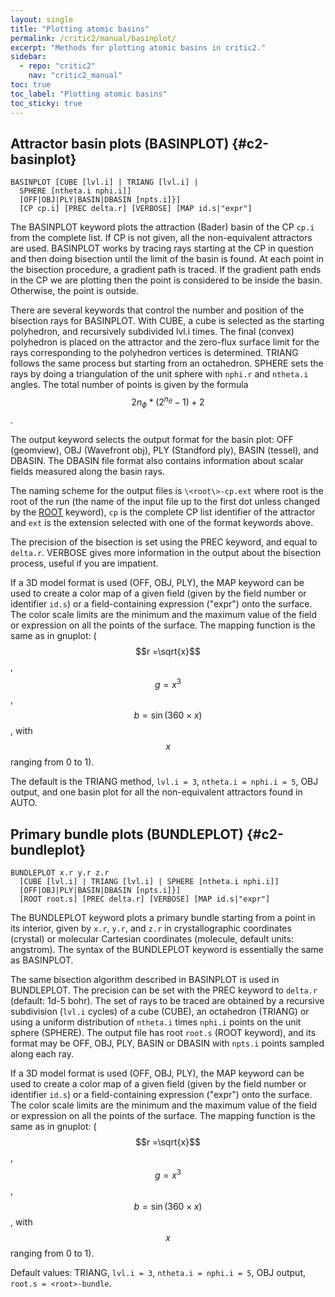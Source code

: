 ```yaml
---
layout: single
title: "Plotting atomic basins"
permalink: /critic2/manual/basinplot/
excerpt: "Methods for plotting atomic basins in critic2."
sidebar:
  - repo: "critic2"
    nav: "critic2_manual"
toc: true
toc_label: "Plotting atomic basins"
toc_sticky: true
---
```


## Attractor basin plots (BASINPLOT) {#c2-basinplot}

~~~
BASINPLOT [CUBE [lvl.i] | TRIANG [lvl.i] | 
  SPHERE [ntheta.i nphi.i]]
  [OFF|OBJ|PLY|BASIN|DBASIN [npts.i]}]
  [CP cp.i] [PREC delta.r] [VERBOSE] [MAP id.s|"expr"]
~~~
The BASINPLOT keyword plots the attraction (Bader) basin of the CP
`cp.i` from the complete list. If CP is not given, all the
non-equivalent attractors are used. BASINPLOT works by tracing rays
starting at the CP in question and then doing bisection until the
limit of the basin is found. At each point in the bisection procedure,
a gradient path is traced. If the gradient path ends in the CP we are
plotting then the point is considered to be inside the
basin. Otherwise, the point is outside.

There are several keywords that control the number and position of the
bisection rays for BASINPLOT. With CUBE, a cube is selected as the
starting polyhedron, and recursively subdivided lvl.i times. The final
(convex) polyhedron is placed on the attractor and the zero-flux
surface limit for the rays corresponding to the polyhedron vertices is
determined. TRIANG follows the same process but starting from an
octahedron. SPHERE sets the rays by doing a triangulation of the unit
sphere with `nphi.r` and `ntheta.i` angles. The total number of points
is given by the formula $$2n_{\phi}*(2^{n_{\theta}}-1)+2$$.

The output keyword selects the output format for the basin plot: OFF
(geomview), OBJ (Wavefront obj), PLY (Standford ply), BASIN (tessel),
and DBASIN. The DBASIN file format also contains information about
scalar fields measured along the basin rays.

The naming scheme for the output files is `\<root\>-cp.ext` where root
is the root of the run (the name of the input file up to the first dot
unless changed by the [ROOT](/critic2/manual/misc/#c2-control)
keyword), `cp` is the complete CP list identifier of the attractor and
`ext` is the extension selected with one of the format keywords
above.

The precision of the bisection is set using the PREC keyword, and
equal to `delta.r`. VERBOSE gives more information in the output about
the bisection process, useful if you are impatient.

If a 3D model format is used (OFF, OBJ, PLY), the MAP keyword can be
used to create a color map of a given field (given by the field number
or identifier `id.s`) or a field-containing expression ("expr") onto
the surface. The color scale limits are the minimum and the maximum
value of the field or expression on all the points of the surface. The
mapping function is the same as in gnuplot: 
($$r =\sqrt{x}$$, $$g=x^3$$, $$b=\sin(360\times x)$$, with $$x$$
ranging from 0 to 1).

The default is the TRIANG method, `lvl.i = 3`, 
`ntheta.i = nphi.i = 5`, OBJ output, and one basin plot for
all the non-equivalent attractors found in AUTO.

## Primary bundle plots (BUNDLEPLOT) {#c2-bundleplot}

~~~
BUNDLEPLOT x.r y.r z.r
  [CUBE [lvl.i] | TRIANG [lvl.i] | SPHERE [ntheta.i nphi.i]]
  [OFF|OBJ|PLY|BASIN|DBASIN [npts.i]}]
  [ROOT root.s] [PREC delta.r] [VERBOSE] [MAP id.s|"expr"]
~~~
The BUNDLEPLOT keyword plots a primary bundle starting from a point in
its interior, given by `x.r`, `y.r`, and `z.r` in crystallographic
coordinates (crystal) or molecular Cartesian coordinates (molecule,
default units: angstrom). The syntax of the BUNDLEPLOT keyword is
essentially the same as BASINPLOT.

The same bisection algorithm described in BASINPLOT is used in
BUNDLEPLOT. The precision can be set with the PREC keyword to
`delta.r` (default: 1d-5 bohr). The set of rays to be traced are
obtained by a recursive subdivision (`lvl.i` cycles) of a cube (CUBE),
an octahedron (TRIANG) or using a uniform distribution of `ntheta.i`
times `nphi.i` points on the unit sphere (SPHERE). The output file has
root `root.s` (ROOT keyword), and its format may be OFF, OBJ, PLY,
BASIN or DBASIN with `npts.i` points sampled along each ray.

If a 3D model format is used (OFF, OBJ, PLY), the MAP keyword can be
used to create a color map of a given field (given by the field number
or identifier `id.s`) or a field-containing expression ("expr") onto
the surface. The color scale limits are the minimum and the maximum
value of the field or expression on all the points of the surface. The
mapping function is the same as in gnuplot: 
($$r =\sqrt{x}$$, $$g=x^3$$, $$b=\sin(360\times x)$$, with $$x$$
ranging from 0 to 1).

Default values: TRIANG, `lvl.i = 3`, `ntheta.i = nphi.i = 5`, OBJ output,
`root.s = <root>-bundle`.

